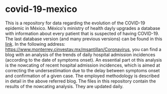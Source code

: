 # covid-19-mexico

This is a repository for data regarding the evolution of the COVID-19 epidemic in México. México's ministry of health dayly upgrades a database with information about every patient that is suspected of having COVID-19. The last database version (and many previous versions) can be found in this [link](https://www.gob.mx/salud/documentos/datos-abiertos-152127?fbclid=IwAR1oUGnRZs6eyYB-8g33lDeD4zq8DF2J4QckFRVZ8L-l6hedG8QcEqSYwGs). In the following address: https://www.monterrey.cinvestav.mx/msantillan/Coronavirus, you can find a blog with an analysis of the trends of daily hospital admission incidences (according to the date of symptoms onset). An essential part ot this analysis is the nowcating of recent hospital admission incidences, which is aimed at correcting the undersestimation due to the delay between symptoms onset and confirmation of a given case. The employed methodology is described in detail in the above referred blog. The files in this repository contain the results of the nowcating analysis. They are updated daily.